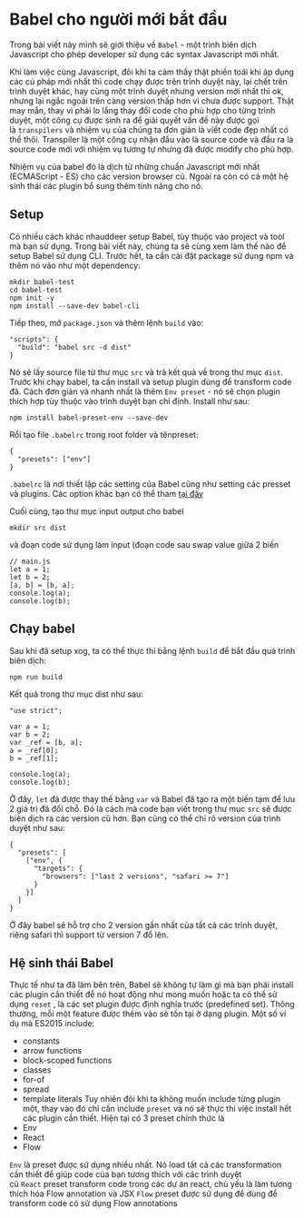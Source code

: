 # Babel cho người mới bắt đầu
Trong bài viết này mình sẽ giới thiệu về `Babel` - một trình biên dịch Javascript cho phép developer sử dụng các syntax Javascript mới nhất.

Khi làm việc cùng Javascript, đôi khi ta cảm thấy thật phiền toái khi áp dụng các cú pháp mới nhất thì code chạy được trên trình duyệt này, lại chết trên trình duyệt khác, hay cùng một trình duyệt nhưng version mới nhất thì ok, nhưng lại ngắc ngoải trên càng version thấp hơn vì chưa được support. Thật may mắn, thay vì phải lo lắng thay đổi code cho phù hợp cho từng trình duyệt, một công cụ được sinh ra để giải quyết vấn đề này được gọi là `transpilers` và nhiệm vụ của chúng ta đơn giản là viết code đẹp nhất có thể thôi. Transpiler là một công cụ nhận đầu vào là source code và đầu ra là source code mới với nhiệm vụ tương tự nhưng đã được modify cho phù hợp.

Nhiệm vụ của babel đó là dịch từ những chuẩn Javascript mới nhất (ECMAScript - ES) cho các version browser cũ. Ngoài ra còn có cả một hệ sinh thái các plugin bổ sung thêm tính năng cho nó.


## Setup

Có nhiều cách khác nhauddeer setup Babel, tùy thuộc vào project và tool mà bạn sử dụng. Trong bài viết này, chúng ta sẽ cùng xem làm thế nào để setup Babel sử dụng CLI. Trước hết, ta cần cài đặt package sử dụng npm và thêm nó vào như một dependency:

```none
mkdir babel-test
cd babel-test
npm init -y
npm install --save-dev babel-cli
```

Tiếp theo, mở `package.json` và thêm lệnh `build` vào:

```none
"scripts": {
  "build": "babel src -d dist"
}
```

Nó sẽ lấy source file từ thư mục `src` và trả kết quả về trong thư mục `dist`. Trước khi chạy babel, ta cần install và setup plugin dùng để transform code đã. Cách đơn giản và nhanh nhất là thêm `Env preset` - nó sẽ chọn plugin thích hợp tùy thuộc vào trình duyệt bạn chỉ định. Install như sau:

```none
npm install babel-preset-env --save-dev
```

Rồi tạo file `.babelrc` trong root folder và tênpreset:

```none
{
  "presets": ["env"]
}
```

`.babelrc` là nơi thiết lập các setting của Babel cũng như setting các presset và plugins. Các option khác bạn có thể tham [tại đây](https://babeljs.io/docs/usage/api/#options)

Cuối cùng, tạo thư mục input output cho babel

```none
mkdir src dist
```

và đoạn code sử dụng làm input (đoạn code sau swap value giữa 2 biến

```none
// main.js
let a = 1;
let b = 2;
[a, b] = [b, a];
console.log(a);
console.log(b);
```

## Chạy babel

Sau khi đã setup xog, ta có thể thực thi bằng lệnh `build` để bắt đầu quá trình biên dịch:

```none
npm run build
```

Kết quả trong thư mục dist như sau:

```none
"use strict";

var a = 1;
var b = 2;
var _ref = [b, a];
a = _ref[0];
b = _ref[1];

console.log(a);
console.log(b);
```

Ở đây, `let` đã được thay thế bằng `var` và Babel đã tạo ra một biến tạm để lưu 2 giá trị đã đổi chỗ. Đó là cách mà code bạn viết trong thư mục `src` sẽ được biên dịch ra các version cũ hơn. Bạn cũng có thể chỉ rõ version của trình duyệt như sau:

```none
{
  "presets": [
    ["env", {
      "targets": {
        "browsers": ["last 2 versions", "safari >= 7"]
      }
    }]
  ]
}
```

Ở đây babel sẽ hỗ trợ cho 2 version gần nhất của tất cả các trình duyệt, riêng safari thì support từ version 7 đổ lên.

## Hệ sinh thái Babel

Thực tế như ta đã làm bên trên, Babel sẽ không tự làm gì mà bạn phải install các plugin cần thiết để nó hoạt động như mong muốn hoặc ta có thể sử dụng `reset` , là các set plugin được định nghĩa trước (predefined set). Thông thường, mỗi một feature được thêm vào sẽ tồn tại ở dạng plugin. Một số ví dụ mà ES2015 include:

-   constants
-   arrow functions
-   block-scoped functions
-   classes
-   for-of
-   spread
-   template literals Tuy nhiên đôi khi ta không muốn include từng plugin một, thay vào đó chỉ cần include `preset` và nó sẽ thực thi việc install hết các plugin cần thiết. Hiện tại có 3 preset chính thức là
-   Env
-   React
-   Flow

`Env` là preset được sử dụng nhiều nhất. Nó load tất cả các transformation cần thiết để giúp code của bạn tương thích với các trình duyệt cũ `React` preset transform code trong các dự án react, chủ yếu là làm tương thích hóa Flow annotation và JSX `Flow` preset được sử dụng để dùng để transform code có sử dụng Flow annotations